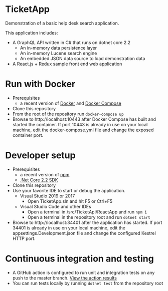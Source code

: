 # TicketApp

Demonstration of a basic help desk search application.

This application includes:
- A GraphQL API written in C# that runs on dotnet core 2.2
  - An in-memory data persistence layer
  - An in-memory Lucene search engine
  - An embedded JSON data source to load demonstration data
- A React.js + Redux sample front end web application

# Run with Docker
- Prerequisites
  - a recent version of [Docker](https://www.docker.com/products/docker-desktop) and [Docker Compose](https://docs.docker.com/compose/install/)
- Clone this repository
- From the root of the repository run `docker-compose up`
- Browse to http://localhost:10443 after Docker Compose has built and started the container.  If port 10443 is already in use on your local machine, edit the docker-compose.yml file and change the exposed container port.

# Developer setup
- Prerequisites
  - a recent version of [npm](https://www.npmjs.com/get-npm)
  - [.Net Core 2.2 SDK](https://dotnet.microsoft.com/download/dotnet-core/2.2)
- Clone this repository
- Use your favorite IDE to start or debug the application.
  - Visual Studio 2019 or 2017
    - Open TicketApp.sln and hit F5 or Ctrl+F5
  - Visual Studio Code and other IDEs
    - Open a terminal in /src/TicketApi/ReactApp and run `npm i`
    - Open a terminal in the repository root and run `dotnet start`
- Browse to http://localhost:34401 after the application has started.  If port 34401 is already in use on your local machine, edit the appsettings.Development.json file and change the configured Kestrel HTTP port.
    
# Continuous integration and testing
- A GitHub action is configured to run unit and integration tests on any push to the master branch. [View the action results](https://github.com/barryhagan/TicketApp/actions)
- You can run tests locally by running `dotnet test` from the repository root


